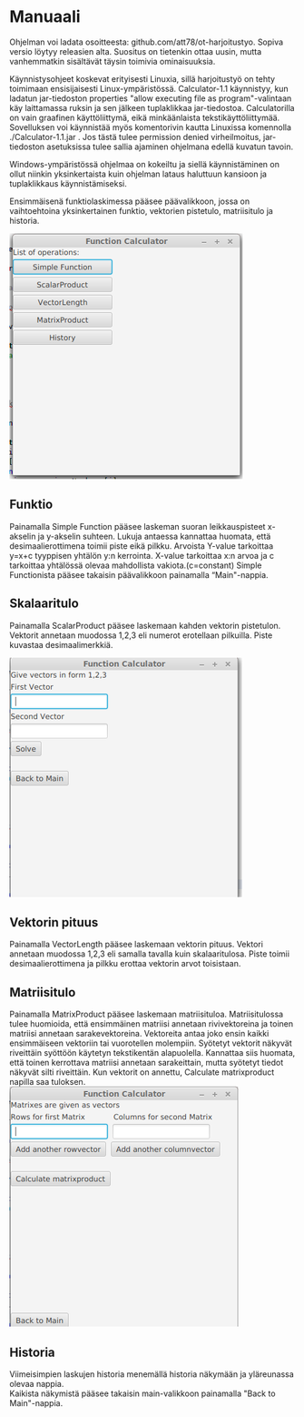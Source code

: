 # Manuaali

Ohjelman voi ladata osoitteesta: github.com/att78/ot-harjoitustyo. Sopiva versio löytyy releasien alta. Suositus on tietenkin ottaa uusin, mutta vanhemmatkin sisältävät täysin toimivia ominaisuuksia.

Käynnistysohjeet koskevat erityisesti Linuxia, sillä harjoitustyö on tehty toimimaan ensisijaisesti Linux-ympäristössä. 
Calculator-1.1 käynnistyy, kun ladatun jar-tiedoston properties "allow executing file as program"-valintaan käy laittamassa ruksin ja sen jälkeen tuplaklikkaa jar-tiedostoa. Calculatorilla on vain graafinen käyttöliittymä, eikä minkäänlaista tekstikäyttöliittymää. Sovelluksen voi käynnistää myös komentorivin kautta Linuxissa komennolla   ./Calculator-1.1.jar
. Jos tästä tulee permission denied virheilmoitus, jar-tiedoston asetuksissa tulee sallia ajaminen ohjelmana edellä kuvatun tavoin.

Windows-ympäristössä ohjelmaa on kokeiltu ja siellä käynnistäminen on ollut niinkin yksinkertaista kuin ohjelman lataus haluttuun kansioon ja tuplaklikkaus käynnistämiseksi.

Ensimmäisenä funktiolaskimessa pääsee päävalikkoon, jossa on vaihtoehtoina yksinkertainen funktio, vektorien pistetulo, matriisitulo ja historia.

![MainValikko](https://github.com/att78/ot-harjoitustyo/blob/master/dokumentointi/kuvat/mainfinal.png)

## Funktio

Painamalla Simple Function pääsee laskeman suoran leikkauspisteet x-akselin ja y-akselin suhteen.  Lukuja antaessa kannattaa huomata, että desimaalierottimena toimii piste eikä pilkku. Arvoista Y-value tarkoittaa y=x+c tyyppisen yhtälön y:n kerrointa. X-value tarkoittaa x:n arvoa ja c tarkoittaa yhtälössä olevaa mahdollista vakiota.(c=constant) Simple Functionista pääsee takaisin päävalikkoon painamalla “Main"-nappia. 


## Skalaaritulo



Painamalla ScalarProduct pääsee laskemaan kahden vektorin pistetulon. Vektorit annetaan muodossa 1,2,3 eli numerot erotellaan pilkuilla. Piste kuvastaa desimaalimerkkiä.

![Skalaaritulo](https://github.com/att78/ot-harjoitustyo/blob/master/dokumentointi/kuvat/scalarfinal.png)

## Vektorin pituus

Painamalla VectorLength pääsee laskemaan vektorin pituus. Vektori annetaan muodossa 1,2,3 eli samalla tavalla kuin skalaaritulosa. Piste toimii desimaalierottimena ja pilkku erottaa vektorin arvot toisistaan.


## Matriisitulo
Painamalla MatrixProduct pääsee laskemaan matriisituloa. Matriisitulossa tulee huomioida, että ensimmäinen matriisi annetaan rivivektoreina ja toinen matriisi annetaan sarakevektoreina. Vektoreita antaa joko ensin kaikki ensimmäiseen vektoriin tai vuorotellen molempiin. Syötetyt vektorit näkyvät riveittäin syöttöön käytetyn tekstikentän alapuolella. Kannattaa siis huomata, että toinen kerrottava matriisi annetaan sarakeittain, mutta syötetyt tiedot näkyvät silti riveittäin. Kun vektorit on annettu, Calculate matrixproduct napilla saa tuloksen. 
![Matriisitulo](https://github.com/att78/ot-harjoitustyo/blob/master/dokumentointi/kuvat/matrixfinal.png)


## Historia

Viimeisimpien laskujen historia menemällä historia näkymään ja yläreunassa olevaa nappia.  
Kaikista näkymistä pääsee takaisin main-valikkoon painamalla "Back to Main"-nappia.

